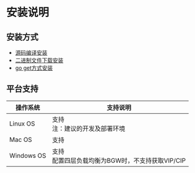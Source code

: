 # 安装说明

## 安装方式
- [源码编译安装](install_from_source.md)
- [二进制文件下载安装](install_using_binaries.md)
- [go get方式安装](install_using_go_get.md)

## 平台支持
| 操作系统   | 支持说明                                           |
| ---------- | -------------------------------------------------- |
| Linux OS   | 支持<br>注：建议的开发及部署环境                   |
| Mac OS     | 支持                                               |
| Windows OS | 支持<br>配置四层负载均衡为BGW时，不支持获取VIP/CIP |
